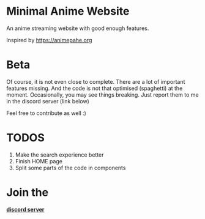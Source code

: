# Minimal Anime Website
An anime streaming website with good enough features. 

Inspired by https://animepahe.org

# Beta
Of course, it is not even close to complete. There are a lot of important features missing. And the code is not that optimised (spaghetti) at the moment. Occasionally, you may see things breaking. Just report them to me in the discord server (link below)

Feel free to contribute as well :)

# TODOS
1. Make the search experience better
2. Finish HOME page
3. Split some parts of the code in components

# Join the
**[discord server](https://discord.gg/4ExWBZREET)**